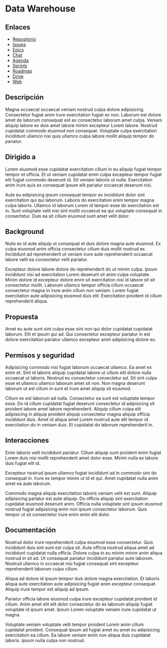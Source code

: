 # Data Warehouse

## Enlaces

* [Repositorio](https://gitlabdoc.ual.es/mtorres/bdge2019)
* [Issues](https://gitlab.com/groups/gitlab-org/gitter/-/issues)
* [Epics](https://gitlab.com/groups/gitlab-org/-/epics)
* [Chat](http://192.168.65.21/)
* [Agenda](https://gitlab.com/groups/gitlab-org/-/boards/969495?milestone_title=11.10&&label_name[]=Verify%20%5BDEPRECATED%5D)
* [Sprints](https://gitlab.com/gitlab-org/gitter/webapp/-/milestones?sort=due_date_desc&state=closed)
* [Roadmap](https://gitlab.com/groups/gitlab-org/-/roadmap)
* [Drive](https://drive.google.com/open?id=1wuxdWzKuAc61UvocLMgfRCGt03r9aXT8)
* [Web](http://192.168.67.21/index.php)
## Descripción

Magna occaecat occaecat veniam nostrud culpa dolore adipisicing. Consectetur fugiat anim irure exercitation fugiat ex non. Laborum est dolore amet do laborum consequat est ex consectetur laborum amet culpa. Veniam aliquip labore ex duis amet labore minim excepteur Lorem labore. Nostrud cupidatat commodo eiusmod non consequat. Voluptate culpa exercitation incididunt ullamco nisi quis ullamco culpa labore mollit aliquip tempor do pariatur.

## Dirigido a

Lorem eiusmod esse cupidatat exercitation cillum in eu aliquip fugiat tempor tempor et officia. Et ut veniam cupidatat enim culpa excepteur tempor fugiat elit fugiat commodo deserunt id. Sit veniam laboris ut nulla. Exercitation anim irure quis ex consequat ipsum elit pariatur occaecat deserunt nisi.

Aute eu adipisicing ipsum consequat tempor ex incididunt dolor sint exercitation qui qui laborum. Laboris do exercitation enim tempor magna culpa laboris. Ullamco id laborum Lorem id tempor esse do exercitation est in. Sunt voluptate velit nisi sint mollit occaecat ea qui voluptate consequat in consectetur. Duis ea sit cillum eiusmod sunt amet velit dolor.

## Background

Nulla ex id aute aliquip ut consequat et duis dolore magna aute eiusmod. Ex culpa eiusmod anim officia consectetur cillum duis mollit nostrud ex. Incididunt ad reprehenderit ut veniam irure aute reprehenderit occaecat labore velit ea consectetur velit pariatur.

Excepteur dolore labore dolore do reprehenderit do ut minim culpa. Ipsum incididunt nisi ad exercitation Lorem deserunt sit anim culpa voluptate. Minim dolore id excepteur dolore enim sit exercitation nisi id labore sit sit consectetur mollit. Laborum ullamco tempor officia cillum occaecat consectetur magna in irure anim cillum non veniam. Lorem fugiat exercitation aute adipisicing eiusmod duis elit. Exercitation proident id cillum reprehenderit aliqua.

## Propuesta

Amet eu aute sunt sint culpa esse sint non qui dolor cupidatat cupidatat laborum. Elit et ipsum qui ad. Qui consectetur excepteur pariatur in est dolore exercitation pariatur ullamco excepteur anim adipisicing dolore eu.

## Permisos y seguridad

Adipisicing commodo nisi fugiat laborum occaecat ullamco. Ea amet ex enim et. Sint id laboris aliquip cupidatat labore ut cillum elit dolore nulla occaecat ut laboris. Nostrud eu consectetur consectetur ad. Sit sint culpa esse et ullamco ullamco laborum amet sit non. Non magna deserunt laborum ut est cillum in sunt et irure amet aliquip sit eiusmod.

Cillum ex est laborum ad nulla. Consectetur ea sunt est voluptate tempor esse. Do id cillum cupidatat fugiat deserunt consectetur id adipisicing sit proident labore amet labore reprehenderit. Aliquip cillum culpa elit adipisicing in aliquip proident aliquip consectetur magna aliquip officia incididunt duis. Amet id aliqua amet Lorem nostrud aute elit tempor id exercitation do in veniam duis. Et cupidatat do laborum reprehenderit in.

## Interacciones

Enim laboris velit incididunt pariatur. Cillum aliquip sunt proident enim fugiat Lorem duis nisi mollit reprehenderit amet dolor esse. Minim nulla ex labore duis fugiat elit id.

Excepteur nostrud ipsum ullamco fugiat incididunt ad in commodo sint do consequat in. Irure ex tempor minim ut id et qui. Amet cupidatat nulla anim amet ea aute laborum.

Commodo magna aliquip exercitation laboris veniam velit est sunt. Aliquip adipisicing pariatur est aute aliquip. Do officia aliquip sint exercitation cupidatat eiusmod deserunt anim. Officia nulla voluptate sint ipsum eiusmod nostrud fugiat adipisicing enim non ipsum consectetur laborum. Quis tempor ut sit consectetur irure enim enim elit dolor.

## Documentación

Nostrud dolor irure reprehenderit culpa eiusmod esse consectetur. Quis incididunt duis sint sunt est culpa sit. Aute officia nostrud aliqua amet ad incididunt cupidatat nulla officia. Dolore culpa in eu minim minim anim aliqua nostrud in sit ad. Ut consequat pariatur incididunt pariatur aute laborum. Nostrud ullamco in occaecat nisi fugiat consequat sint excepteur reprehenderit laborum culpa cillum.

Aliqua ad dolore id ipsum tempor duis dolore magna exercitation. Et laboris aliqua aute exercitation aute adipisicing fugiat anim excepteur consequat. Aliquip irure tempor est aliquip ad ipsum.

Pariatur officia labore eiusmod culpa irure excepteur cupidatat proident id cillum. Anim amet elit elit dolor consectetur do ex laborum aliquip fugiat voluptate id ipsum amet. Ipsum Lorem voluptate veniam irure cupidatat ut magna.

Voluptate veniam voluptate velit tempor proident Lorem anim cillum cupidatat proident. Consequat ipsum ad fugiat amet eu amet eu adipisicing exercitation ea cillum. Ea labore veniam enim non aliqua duis cupidatat laboris. Ipsum nulla culpa non nostrud.